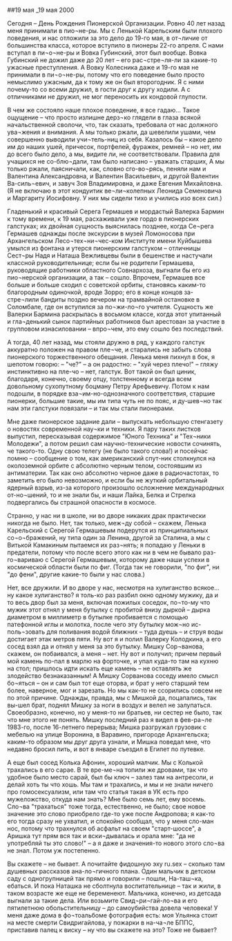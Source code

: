##19 мая
_19 мая 2000

Сегодня – День Рождения Пионерской Организации. Ровно 40 лет назад меня принимали в пио¬не-ры. Мы с Ленькой Карельским были плохого поведения, и нас отложили за это дело до 19-го мая, в от¬личие от большинства класса, которое вступило в пионеры 22-го апреля. С нами вступал в пи¬о¬не-ры и Вовка Губинский, этот был вообще. Вовка Губинский не дожил даже до 20 лет – его рас¬стре¬ля-ли за какие-то ужасные преступления. А Вовку Колесника даже и 19-го мая не принимали в пи¬о¬не-ры, потому что его поведение было просто немыслимо ужасным, да к тому же он был второгодник. Я с ними почему-то со всеми дружил, в гости друг к другу ходили. А с отличниками не дружил, не мог переносить их кондовой глупости.

В чем же состояло наше плохое поведение, я все гадаю... Такое ощущение – что просто излишне дерз¬ко глядели в глаза всякой начальственной сволочи, что, так сказать, требовала от нас должного ува¬жения и внимания. А мы только ржали, да шевелили ушами, чем совершенно выводили учи¬тель-ниц из себя. Казалось бы – какое дело им до наших ушей, причесок, портфелей, фуражек, ремней – но нет, им до всего было дело, а мы, видите ли, не соответствовали. Правила для учащихся не со-блю¬дали, там было написано – уважать старших, А мы только ржали, паясничали, как, словно сго-во¬рясь, пеняли нам и Валентина Александровна, и Валентин Васильевич, и другой Валентин Ва-силь¬евич, и завуч Зоя Владимировна, и даже Евгения Михайловна. (Я не включаю в этот кондуитик ве¬ли¬колепных Леонида Семеновича и Маргариту Иосифовну. У них мы сидели тихо и учились изо всех сил.)

Гладенький и красивый Серега Гермашев и мордастый Валерка Бармин к тому времени, к 19 мая, расхаживали уже гордо в пионерских галстуках; их двойная сущность выяснилась позднее, когда Се¬рега Гермашев однажды после экскурсии в музей Ломоносова при Архангельском Лесо¬тех¬ни¬чес-ком Институте имени Куйбышева умылся из фонтана и утерся пионерским галстуком – отличницы Сест¬ры Надя и Наташа Вежливцевы были в бешенстве и настучали классной руководительнице; если бы не родители Гермашева, руководящие работники областного Совнархоза, выгнали бы его из пио¬нерской организации, а так – сошло. Впрочем, Гермашев все больше и больше сходил с советской орбиты, становясь каким-то благородным одиночкой, вроде Зорро; его в конце концов за-стре¬лили бандиты поздно вечером на трамвайной остановке в Соломбале, где он вступился за по¬жи-ло¬го учителя. Сущность же Валерки Бармина раскрылась в восьмом классе, когда этот упитанный и гла¬денький сынок партийных работников был арестован за участие в групповом изнасиловании – впро¬чем, это ему сошло без последствий.

А тогда, 40 лет назад, мы стояли дружно в ряд, у каждого галстук аккуратно положен на правом пле¬че, и старались не забыть слова пионерского торжественного обещания. Ленька меня пихнул в бок, я шепотом говорю: – "че?" – а он радостно: – "хуй через плечо!" – гляжу инстинктивно на пле-чо – нет, галстук. Вот такой он был циник, благодаря, конечно, своему отцу, толстенному и всегда всем довольному сухопутному боцману Петру Арефьевичу. Потом к нам подошли, в порядке вза¬им-но-однозначного соответствия, старшие пионерки, большие такие, мы им типа чуть не по пояс, и ду-шев¬но так нам эти галстуки повязали – и так мы стали пионерами.

Мне даже пионерское задание дали – выпускать небольшую стенгазету о новостях современной нау¬ки и техники. Я пару таких листков выпустил, пересказывая содержимое "Юного Техника" и "Тех¬ники Молодежи", а потом решил сам научно-технические новости сочинять, че такого-то. Одну свою телегу (не было такого слова!) и посейчас помню – сообщение о том, как американский спут-ник столкнулся на околоземной орбите с абсолютно черным телом, состоявшим из антиматерии. Так как оно абсолютно черное даже в радиочастотах, то заметить его было невозможно, и если бы не жуткий орбитальный ядерный взрыв, из-за которого произошло осложнение международных от-но¬шений, то и не знали бы, и наши Лайка, Белка и Стрелка подвергались бы страшной опасности в космосе.

Странно, у нас ни в школе, ни во дворе никаких драк практически никогда не было. Нет, так только, меж¬ду собой – скажем, Ленька Карельский с Серегой Гермашевым подерутся из принципиальных со¬о¬бражений, ну типа один за Ленина, другой за Сталина, а мы с Витькой Камакиным пытаемся их раз¬нять; я попадаю у Леньки в предатели, потому что после всего этого как ни в чем не бывало раз-го¬вариваю с Серегой Гермашевым, которому даже наши успехи в космической области были по фиг. (Тогда так не говорили, "по фиг", ни "до фени", другие какие-то были у нас слова.)

Нет, все дружили. И во дворе у нас, несмотря на хулиганство всякое... ну какое хулиганство? я толь-ко раз разбил окно одному мужику, да и то весь двор был за меня, включая пожилых соседок, по¬то-му что мужик этот отнял у меня бутылку с пробитой внизу дыркой – дырка диаметром в миллиметр в бутылке пробивается с помощью патефонной иглы и молотка, после чего эту бутылку мож¬но ис-поль¬зовать для поливания водой ближних – туда дуешь – и струя воды достигает этак метров пяти. Ну вот я и полил Валерку Колодкина, а его сосед взял да и отнял у меня за это бутылку. Мишку Сор¬ванова, скажем, он побаивался, а меня – нет. Ну вот и получил; причем первый мой камень по-пал в марлю на форточке, и упал куда-то там на кухню на стол; пришлось идти искать еще камень – не оставлять же злодейство безнаказанным! А Мишку Сорванова соседу имело смысл бо¬яться – он и сам был тот еще оторва, и брат у него старший тем более, наверное, мог и зарезать. Но мы как-то не ссорились совсем не по этой причине. Однажды, правда, мы с Мишкой да, поцапались, так вы-шел брат, поднял Мишку за ноги в воздух и велел не залупаться. Своеобразно, конечно, но у меня-то ни братьев, ни сестер не было, так что мне этого не понять. Мишку последний раз я видел в фев-ра¬ле 1983-го, после 16-летнего перерыва; Мишка разгружал грузовик с мебелью на улице Воронина, в Варавино, пригороде Архангельска; каким-то образом мы друг друга узнали, и Мишка поведал мне, что недавно бросил пить, и вот в январе съездил в Египет по путевке.

А еще был сосед Колька Афонин, хороший малчик. Мы с Колькой трахались в его сарае. В те вре-ме¬на топили же дровами, так что удобное было место сарай, был бы ключ – залез там на антресоли, и делай хоть ты что хошь. Мы там и трахались, и мы и не знали ничего про гомосексуализм, или там что статья такая в УК есть про мужеложство, откуда нам знать? Мне было семь лет, ему восемь. Сло¬ва "трахаться" тоже тогда, естественно, не было; свое новое значение это слово приобрело где-то уже после Андропова; я как-то его тогда сразу не ухватил, и спокойно сообщал, что у меня сло-ман нос, потому что трахнулся об асфальт на своем "старт-шоссе", а Аришка тут прям вся так и вски¬дывалась и орала мне: "да не употребляй ты это слово!" – а я даже и значения-то нового этого сло¬ва не знал. Потом уж постепенно.

Вы скажете – не бывает. А почитайте фидошную эху ru.sex – сколько там душевных рассказов ана-ло¬гичного плана. Один мальчик в детском саду с одногрупницей так прямо и говорили – пошли, На-таш¬ка, ебаться. И пока Наташка не сболтнула воспитательнице – так и жили, в таком возрасте же еще не беременеют. Мальчика, конечно, из детсада выгнали за такие дела. Или возьмите Свид¬ри¬гай-ло¬ва и его пятилетнюю обольстительницу – до самоубийства довела человека! У меня даже дома в фо¬тоальбоме фотография есть: моя Ульянка стоит на месте смерти Свидригайлова, у пожарки в на-ча¬ле БППС, приставив палец к виску – ну что вы скажете на это? Тоже не бывает?
